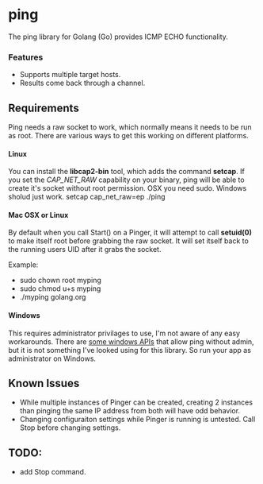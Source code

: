 # ping

The ping library for Golang (Go) provides ICMP ECHO functionality.

### Features

* Supports multiple target hosts.
* Results come back through a channel.


## Requirements
Ping needs a raw socket to work, which normally means it needs to be run as root.  There are various ways to get this working on different platforms.

#### Linux
You can install the **libcap2-bin** tool, which adds the command **setcap**.  If you set the *CAP\_NET\_RAW* capability on your binary, ping will be able to create it's socket without root permission.  OSX you need sudo.  Windows sholud just work.
setcap cap\_net\_raw=ep ./ping

#### Mac OSX or Linux
By default when you call Start() on a Pinger, it will attempt to call **setuid(0)** to make itself root before grabbing the raw socket.  It will set itself back to the running users UID after it grabs the socket.

Example:

* sudo chown root myping
* sudo chmod u+s myping
* ./myping golang.org

#### Windows
This requires administrator privilages to use, I'm not aware of any easy workarounds.  There are [some windows APIs](http://msdn.microsoft.com/en-us/library/windows/desktop/aa366050.aspx) that allow ping without admin, but it is not something I've looked using for this library.  So run your app as administrator on Windows.

## Known Issues

* While multiple instances of Pinger can be created, creating 2 instances than pinging the same IP address from both will have odd behavior.
* Changing configuraiton settings while Pinger is running is untested.  Call Stop before changing settings.

## TODO:

* add Stop command.

